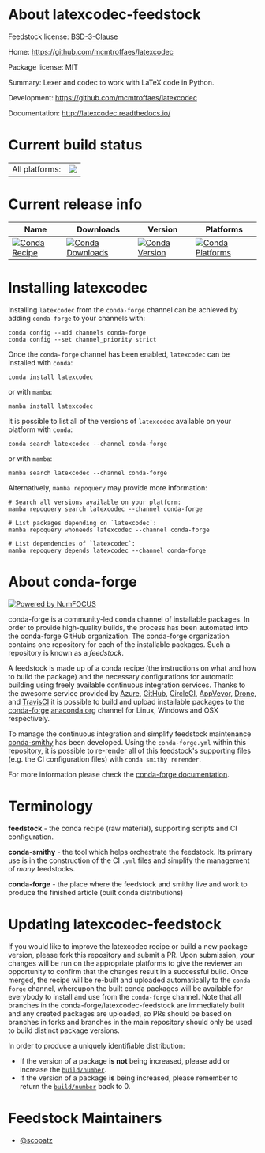 About latexcodec-feedstock
==========================

Feedstock license: [BSD-3-Clause](https://github.com/conda-forge/latexcodec-feedstock/blob/main/LICENSE.txt)

Home: https://github.com/mcmtroffaes/latexcodec

Package license: MIT

Summary: Lexer and codec to work with LaTeX code in Python.

Development: https://github.com/mcmtroffaes/latexcodec

Documentation: http://latexcodec.readthedocs.io/

Current build status
====================


<table><tr><td>All platforms:</td>
    <td>
      <a href="https://dev.azure.com/conda-forge/feedstock-builds/_build/latest?definitionId=4999&branchName=main">
        <img src="https://dev.azure.com/conda-forge/feedstock-builds/_apis/build/status/latexcodec-feedstock?branchName=main">
      </a>
    </td>
  </tr>
</table>

Current release info
====================

| Name | Downloads | Version | Platforms |
| --- | --- | --- | --- |
| [![Conda Recipe](https://img.shields.io/badge/recipe-latexcodec-green.svg)](https://anaconda.org/conda-forge/latexcodec) | [![Conda Downloads](https://img.shields.io/conda/dn/conda-forge/latexcodec.svg)](https://anaconda.org/conda-forge/latexcodec) | [![Conda Version](https://img.shields.io/conda/vn/conda-forge/latexcodec.svg)](https://anaconda.org/conda-forge/latexcodec) | [![Conda Platforms](https://img.shields.io/conda/pn/conda-forge/latexcodec.svg)](https://anaconda.org/conda-forge/latexcodec) |

Installing latexcodec
=====================

Installing `latexcodec` from the `conda-forge` channel can be achieved by adding `conda-forge` to your channels with:

```
conda config --add channels conda-forge
conda config --set channel_priority strict
```

Once the `conda-forge` channel has been enabled, `latexcodec` can be installed with `conda`:

```
conda install latexcodec
```

or with `mamba`:

```
mamba install latexcodec
```

It is possible to list all of the versions of `latexcodec` available on your platform with `conda`:

```
conda search latexcodec --channel conda-forge
```

or with `mamba`:

```
mamba search latexcodec --channel conda-forge
```

Alternatively, `mamba repoquery` may provide more information:

```
# Search all versions available on your platform:
mamba repoquery search latexcodec --channel conda-forge

# List packages depending on `latexcodec`:
mamba repoquery whoneeds latexcodec --channel conda-forge

# List dependencies of `latexcodec`:
mamba repoquery depends latexcodec --channel conda-forge
```


About conda-forge
=================

[![Powered by
NumFOCUS](https://img.shields.io/badge/powered%20by-NumFOCUS-orange.svg?style=flat&colorA=E1523D&colorB=007D8A)](https://numfocus.org)

conda-forge is a community-led conda channel of installable packages.
In order to provide high-quality builds, the process has been automated into the
conda-forge GitHub organization. The conda-forge organization contains one repository
for each of the installable packages. Such a repository is known as a *feedstock*.

A feedstock is made up of a conda recipe (the instructions on what and how to build
the package) and the necessary configurations for automatic building using freely
available continuous integration services. Thanks to the awesome service provided by
[Azure](https://azure.microsoft.com/en-us/services/devops/), [GitHub](https://github.com/),
[CircleCI](https://circleci.com/), [AppVeyor](https://www.appveyor.com/),
[Drone](https://cloud.drone.io/welcome), and [TravisCI](https://travis-ci.com/)
it is possible to build and upload installable packages to the
[conda-forge](https://anaconda.org/conda-forge) [anaconda.org](https://anaconda.org/)
channel for Linux, Windows and OSX respectively.

To manage the continuous integration and simplify feedstock maintenance
[conda-smithy](https://github.com/conda-forge/conda-smithy) has been developed.
Using the ``conda-forge.yml`` within this repository, it is possible to re-render all of
this feedstock's supporting files (e.g. the CI configuration files) with ``conda smithy rerender``.

For more information please check the [conda-forge documentation](https://conda-forge.org/docs/).

Terminology
===========

**feedstock** - the conda recipe (raw material), supporting scripts and CI configuration.

**conda-smithy** - the tool which helps orchestrate the feedstock.
                   Its primary use is in the construction of the CI ``.yml`` files
                   and simplify the management of *many* feedstocks.

**conda-forge** - the place where the feedstock and smithy live and work to
                  produce the finished article (built conda distributions)


Updating latexcodec-feedstock
=============================

If you would like to improve the latexcodec recipe or build a new
package version, please fork this repository and submit a PR. Upon submission,
your changes will be run on the appropriate platforms to give the reviewer an
opportunity to confirm that the changes result in a successful build. Once
merged, the recipe will be re-built and uploaded automatically to the
`conda-forge` channel, whereupon the built conda packages will be available for
everybody to install and use from the `conda-forge` channel.
Note that all branches in the conda-forge/latexcodec-feedstock are
immediately built and any created packages are uploaded, so PRs should be based
on branches in forks and branches in the main repository should only be used to
build distinct package versions.

In order to produce a uniquely identifiable distribution:
 * If the version of a package **is not** being increased, please add or increase
   the [``build/number``](https://docs.conda.io/projects/conda-build/en/latest/resources/define-metadata.html#build-number-and-string).
 * If the version of a package **is** being increased, please remember to return
   the [``build/number``](https://docs.conda.io/projects/conda-build/en/latest/resources/define-metadata.html#build-number-and-string)
   back to 0.

Feedstock Maintainers
=====================

* [@scopatz](https://github.com/scopatz/)

